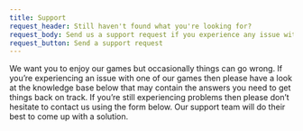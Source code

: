 ```yaml
---
title: Support
request_header: Still haven't found what you're looking for?
request_body: Send us a support request if you experience any issue with our products.
request_button: Send a support request
---
```

We want you to enjoy our games but occasionally things can go wrong. If you’re experiencing an issue with one of our games then please have a look at the knowledge base below that may contain the answers you need to get things back on track. If you’re still experiencing problems then please don’t hesitate to contact us using the form below. Our support team will do their best to come up with a solution.
